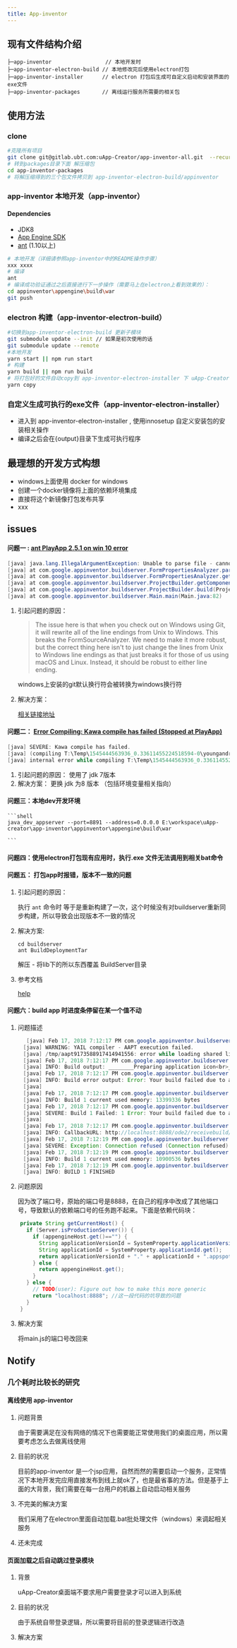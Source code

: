 ```yaml
---
title: App-inventor 
---
```


## 现有文件结构介绍
```
├─app-inventor                 // 本地开发时
├─app-inventor-electron-build // 本地修改完后使用electron打包
├─app-inventor-installer      // electron 打包后生成可自定义启动和安装界面的exe文件
├─app-inventor-packages       // 离线运行服务所需要的相关包
```
## 使用方法
### clone

```bash
#克隆所有项目
git clone git@gitlab.ubt.com:uApp-Creator/app-inventor-all.git  --recursive
# 转到packages目录下面 解压缩包
cd app-inventor-packages  
# 将解压缩得到的三个包文件拷贝到 app-inventor-electron-build/appinventor
```


### app-inventor 本地开发（app-inventor）

#### Dependencies

- JDK8
- [App Engine SDK](https://developers.google.com/appengine/downloads)
- [ant](http://ant.apache.org/) (1.10以上)

```bash
# 本地开发（详细请参照app-inventor中的README操作步骤）
xxx xxxx
# 编译
ant
# 编译成功验证通过之后直接进行下一步操作（需要马上在electron上看到效果的）： 
cd appinventor\appengine\build\war
git push

```

### electron 构建（app-inventor-electron-build）
```bash
#切换到app-inventor-electron-build 更新子模块 
git submodule update --init // 如果是初次使用的话 
git submodule update --remote
#本地开发
yarn start || npm run start
# 构建
yarn build || npm run build
# 将打包好的文件自动copy到 app-inventor-electron-installer 下 uApp-Creator-application目录
yarn copy
```

### 自定义生成可执行的exe文件（app-inventor-electron-installer）
- 进入到 app-inventor-electron-installer , 使用innosetup 自定义安装包的安装相关操作
- 编译之后会在{output}目录下生成可执行程序

## 最理想的开发方式构想

- windows上面使用 docker for windows 
- 创建一个docker镜像将上面的依赖环境集成
- 直接将这个新镜像打包发布共享
- xxx

## issues

#### 问题一 : [ant PlayApp 2.5.1 on win 10 error](https://groups.google.com/forum/#!searchin/app-inventor-open-source-dev/playApp%7Csort:date/app-inventor-open-source-dev/eQyllvP0hDs/1315l8iXFwAJ)

```java
[java] java.lang.IllegalArgumentException: Unable to parse file - cannot locate beginning of $JSON section
[java] at com.google.appinventor.buildserver.FormPropertiesAnalyzer.parseSourceFile(FormPropertiesAnalyzer.java:62)
[java] at com.google.appinventor.buildserver.FormPropertiesAnalyzer.getComponentBlocksFromSchemeFile(FormPropertiesAnalyzer.java:123)
[java] at com.google.appinventor.buildserver.ProjectBuilder.getComponentBlocks(ProjectBuilder.java:279)
[java] at com.google.appinventor.buildserver.ProjectBuilder.build(ProjectBuilder.java:155)
[java] at com.google.appinventor.buildserver.Main.main(Main.java:82)
```
1. 引起问题的原因：

    >The issue here is that when you check out on Windows using Git, it will rewrite all of the line endings from Unix to Windows. This breaks the FormSourceAnalyzer. We need to make it more robust, but the correct thing here isn't to just change the lines from Unix to Windows line endings as that just breaks it for those of us using macOS and Linux. Instead, it should be robust to either line ending.

    windows上安装的git默认换行符会被转换为windows换行符
2. 解决方案：
     
     [相关链接地址](https://github.com/mit-cml/appinventor-sources/issues/1531)

#### 问题二： [Error Compiling: Kawa compile has failed (Stopped at PlayApp)](https://groups.google.com/forum/#!searchin/app-inventor-open-source-dev/Kawa$20compile$20has$20failed|sort:date/app-inventor-open-source-dev/O53xaP1PlsM/rsPcvh3zEgAJ)
```java
[java] SEVERE: Kawa compile has failed.
[java] (compiling T:\Temp\1545444563936_0.33611455224518594-0\youngandroidproject\..\src\edu\mit\appinventor\aicompanion3\Screen1.yail to edu.mit.appinventor.aicompanion3.Screen1)
[java] internal error while compiling T:\Temp\1545444563936_0.33611455224518594-0\youngandroidproject\..\src\edu\mit\appinventor\aicompanion3\Screen1.yail
```
1. 引起问题的原因：
    使用了 jdk 7版本
2. 解决方案：
    更换 jdk 为8 版本 （包括环境变量相关指向）

#### 问题三：本地dev开发环境
    ```shell
    java_dev_appserver --port=8891 --address=0.0.0.0 E:\workspace\uApp-creator\app-inventor\appinventor\appengine\build\war

    ```

#### 问题四：使用electron打包现有应用时，执行.exe 文件无法调用到相关bat命令

#### 问题五： 打包app时报错，版本不一致的问题
1. 引起问题的原因： 

    执行 `ant` 命令时 等于是重新构建了一次，这个时候没有对buildserver重新同步构建，所以导致会出现版本不一致的情况

2. 解决方案:

    ```
    cd buildserver
    ant BuildDeploymentTar
    ```
     解压 - 将lib下的所以东西覆盖 BuildServer目录
     
3. 参考文档

    [help](https://docs.google.com/document/pub?id=1Xc9yt02x3BRoq5m1PJHBr81OOv69rEBy8LVG_84j9jc)



#### 问题六：build app 时进度条停留在某一个值不动

1. 问题描述

```java
      [java] Feb 17, 2018 7:12:17 PM com.google.appinventor.buildserver.Compiler runAaptPackage
     [java] WARNING: YAIL compiler - AAPT execution failed.
     [java] /tmp/aapt9173588917414941556: error while loading shared libraries: libz.so.1: wrong ELF class: ELFCLASS64
     [java] Feb 17, 2018 7:12:17 PM com.google.appinventor.buildserver.BuildServer build
     [java] INFO: Build output: ________Preparing application icon<br>________Creating animation xml<br>________Creating style xml<br>________Generating manifest                file<br>________Attaching native libraries<br>________Attaching Android Archive (AAR) libraries<br>________Attaching component assets<br>________Invoking           AAPT<br>YAIL compiler - AAPT execution failed.<br>
     [java] Feb 17, 2018 7:12:17 PM com.google.appinventor.buildserver.BuildServer build
     [java] INFO: Build error output: Error: Your build failed due to an error in the AAPT stage, not because of an error in your program.
     [java] 
     [java] Feb 17, 2018 7:12:17 PM com.google.appinventor.buildserver.BuildServer checkMemory
     [java] INFO: Build 1 current used memory: 13399336 bytes
     [java] Feb 17, 2018 7:12:17 PM com.google.appinventor.buildserver.BuildServer buildAndCreateZip
     [java] SEVERE: Build 1 Failed: 1 Error: Your build failed due to an error in the AAPT stage, not because of an error in your program.
     [java] 
     [java] Feb 17, 2018 7:12:17 PM com.google.appinventor.buildserver.BuildServer$1 run
     [java] INFO: CallbackURL: http://localhost:8888/ode2/receivebuild/                 5kivunvmyfk1e6t6tui9sncvrynpyw17kvsgtc65rhp4udbuxn3l6eykuknrbjez80f9rf4tzilzyrtzmx9hqp7q0ce4gd2sxr1nm7m9w4wuue67wvu543q8mhhr1sv5vqaj2c51lfojfc4pgrrnlfhlzpe08afkqmf/build/Android
     [java] Feb 17, 2018 7:12:19 PM com.google.appinventor.buildserver.BuildServer$1 run
     [java] SEVERE: Exception: Connection refused (Connection refused) and the length is of inputZip is 1786
     [java] Feb 17, 2018 7:12:19 PM com.google.appinventor.buildserver.BuildServer checkMemory
     [java] INFO: Build 1 current used memory: 10900536 bytes
     [java] Feb 17, 2018 7:12:19 PM com.google.appinventor.buildserver.BuildServer$1 run
     [java] INFO: BUILD 1 FINISHED
```

2. 问题原因

   因为改了端口号，原始的端口号是8888，在自己的程序中改成了其他端口号，导致默认的依赖端口号的任务跑不起来。下面是依赖代码块：

```java
    private String getCurrentHost() {
      if (Server.isProductionServer()) {
        if (appengineHost.get()=="") {
          String applicationVersionId = SystemProperty.applicationVersion.get();
          String applicationId = SystemProperty.applicationId.get();
          return applicationVersionId + "." + applicationId + ".appspot.com";
        } else {
          return appengineHost.get();
        }
      } else {
        // TODO(user): Figure out how to make this more generic
        return "localhost:8888"; //这一段代码的坑导致的问题
      }
    }
```

3. 解决方案

   将main.js的端口号改回来



## Notify

### 几个耗时比较长的研究
#### 离线使用 app-inventor
1. 问题背景

    由于需要满足在没有网络的情况下也需要能正常使用我们的桌面应用，所以需要考虑怎么去做离线使用

2. 目前的状况

    目前的app-inventor 是一个jsp应用，自然而然的需要启动一个服务，正常情况下本地开发完应用直接发布到线上就ok了，也是最省事的方法。但是基于上面的大背景，我们需要在每一台用户的机器上自动启动相关服务

3. 不完美的解决方案

    我们采用了在electron里面自动加载.bat批处理文件（windows）来调起相关服务

4. 还未完成
    


#### 页面加载之后自动跳过登录模块

1. 背景

    uApp-Creator桌面端不要求用户需要登录才可以进入到系统

2. 目前的状况

    由于系统自带登录逻辑，所以需要将目前的登录逻辑进行改造

3. 解决方案




